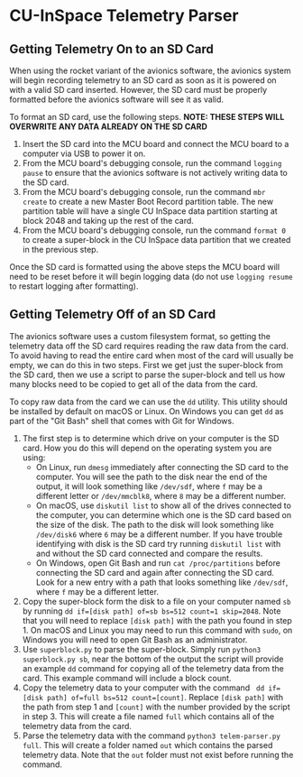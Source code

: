 # CU-InSpace Telemetry Parser

## Getting Telemetry On to an SD Card

When using the rocket variant of the avionics software, the avionics system will begin recording telemetry to an SD card as soon as it is powered on with a valid SD card inserted. However, the SD card must be properly formatted before the avionics software will see it as valid.

To format an SD card, use the following steps. **NOTE: THESE STEPS WILL OVERWRITE ANY DATA ALREADY ON THE SD CARD**

1. Insert the SD card into the MCU board and connect the MCU board to a computer via USB to power it on.
2. From the MCU board's debugging console, run the command `logging pause` to ensure that the avionics software is not actively writing data to the SD card.
3. From the MCU board's debugging console, run the command `mbr create` to create a new Master Boot Record partition table. The new partition table will have a single CU InSpace data partition starting at block 2048 and taking up the rest of the card.
4. From the MCU board's debugging console, run the command `format 0` to create a super-block in the CU InSpace data partition that we created in the previous step.

Once the SD card is formatted using the above steps the MCU board will need to be reset before it will begin logging data (do not use `logging resume` to restart logging after formatting).

## Getting Telemetry Off of an SD Card

The avionics software uses a custom filesystem format, so getting the telemetry data off the SD card requires reading the raw data from the card. To avoid having to read the entire card when most of the card will usually be empty, we can do this in two steps. First we get just the super-block from the SD card, then we use a script to parse the super-block and tell us how many blocks need to be copied to get all of the data from the card.

To copy raw data from the card we can use the `dd` utility. This utility should be installed by default on macOS or Linux. On Windows you can get `dd` as part of the "Git Bash" shell that comes with Git for Windows.

1. The first step is to determine which drive on your computer is the SD card. How you do this will depend on the operating system you are using:
   - On Linux, run `dmesg` immediately after connecting the SD card to the computer. You will see the path to the disk near the end of the output, it will look something like `/dev/sdf`, where `f` may be a different letter or `/dev/mmcblk8`, where `8` may be a different number.
   - On macOS, use `diskutil list` to show all of the drives connected to the computer, you can determine which one is the SD card based on the size of the disk. The path to the disk will look something like `/dev/disk6` where `6` may be a different number. If you have trouble identifying with disk is the SD card try running `diskutil list` with and without the SD card connected and compare the results.
   - On Windows, open Git Bash and run `cat /proc/partitions` before connecting the SD card and again after connecting the SD card. Look for a new entry with a path that looks something like `/dev/sdf`, where `f` may be a different letter.
2. Copy the super-block form the disk to a file on your computer named `sb` by running `dd if=[disk path] of=sb bs=512 count=1 skip=2048`. Note that you will need to replace `[disk path]` with the path you found in step 1. On macOS and Linux you may need to run this command with `sudo`, on Windows you will need to open Git Bash as an administrator.
3. Use `superblock.py` to parse the super-block. Simply run `python3 superblock.py sb`, near the bottom of the output the script will provide an example `dd` command for copying all of the telemetry data from the card. This example command will include a block count.
4. Copy the telemetry data to your computer with the command ` dd if=[disk path] of=full bs=512 count=[count]`. Replace `[disk path]` with the path from step 1 and `[count]` with the number provided by the script in step 3. This will create a file named `full` which contains all of the telemetry data from the card.
5. Parse the telemetry data with the command `python3 telem-parser.py full`. This will create a folder named `out` which contains the parsed telemetry data. Note that the `out` folder must not exist before running the command.